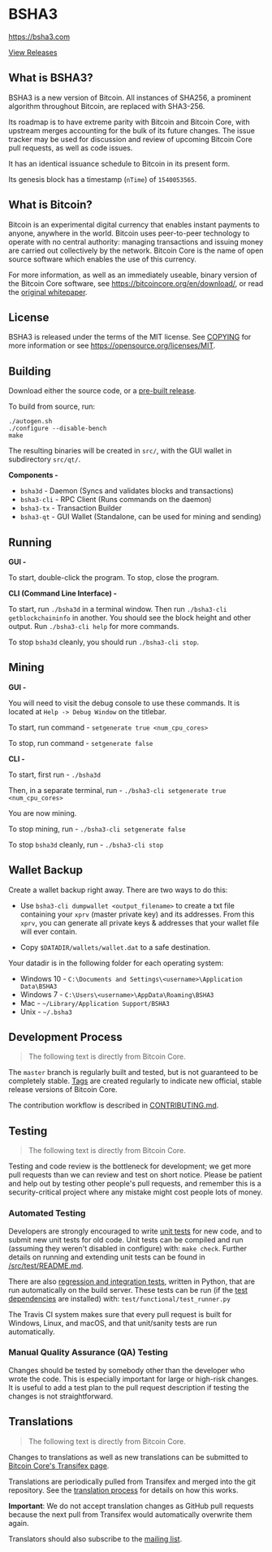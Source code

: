 BSHA3
=====================================

https://bsha3.com

[View Releases](https://github.com/bsha3/bsha3/releases)

What is BSHA3?
---------------

BSHA3 is a new version of Bitcoin. All instances of SHA256, a prominent algorithm throughout Bitcoin, are replaced with SHA3-256.

Its roadmap is to have extreme parity with Bitcoin and Bitcoin Core, with upstream merges accounting for the bulk of its future changes. The issue tracker may be used for discussion and review of upcoming Bitcoin Core pull requests, as well as code issues.

It has an identical issuance schedule to Bitcoin in its present form.

Its genesis block has a timestamp (`nTime`) of `1540053565`.

What is Bitcoin?
----------------

Bitcoin is an experimental digital currency that enables instant payments to
anyone, anywhere in the world. Bitcoin uses peer-to-peer technology to operate
with no central authority: managing transactions and issuing money are carried
out collectively by the network. Bitcoin Core is the name of open source
software which enables the use of this currency.

For more information, as well as an immediately useable, binary version of
the Bitcoin Core software, see https://bitcoincore.org/en/download/, or read the
[original whitepaper](https://bitcoincore.org/bitcoin.pdf).

License
-------

BSHA3 is released under the terms of the MIT license. See [COPYING](COPYING) for more
information or see https://opensource.org/licenses/MIT.

Building
--------

Download either the source code, or a [pre-built release](https://github.com/bsha3/bsha3/releases).

To build from source, run:

```
./autogen.sh
./configure --disable-bench
make
```

The resulting binaries will be created in `src/`, with the GUI wallet in subdirectory `src/qt/`.

**Components -**

- `bsha3d` - Daemon (Syncs and validates blocks and transactions)
- `bsha3-cli` - RPC Client (Runs commands on the daemon) 
- `bsha3-tx` - Transaction Builder
- `bsha3-qt` - GUI Wallet (Standalone, can be used for mining and sending)

Running
-------

**GUI -**

To start, double-click the program. To stop, close the program.

**CLI (Command Line Interface) -**

To start, run `./bsha3d` in a terminal window. Then run `./bsha3-cli getblockchaininfo` in another. You should see the block height and other output. Run `./bsha3-cli help` for more commands.

To stop `bsha3d` cleanly, you should run `./bsha3-cli stop`.

Mining
------

**GUI -**

You will need to visit the debug console to use these commands. It is located at `Help -> Debug Window` on the titlebar.

To start, run command - `setgenerate true <num_cpu_cores>`

To stop, run command - `setgenerate false`

**CLI -**

To start, first run - `./bsha3d`

Then, in a separate terminal, run - `./bsha3-cli setgenerate true <num_cpu_cores>`

You are now mining.

To stop mining, run - `./bsha3-cli setgenerate false`

To stop `bsha3d` cleanly, run - `./bsha3-cli stop`

Wallet Backup
-------------

Create a wallet backup right away. There are two ways to do this:

- Use `bsha3-cli dumpwallet <output_filename>` to create a txt file containing your `xprv` (master private key) and its addresses. From this `xprv`, you can generate all private keys & addresses that your wallet file will ever contain.

- Copy `$DATADIR/wallets/wallet.dat` to a safe destination.

Your datadir is in the following folder for each operating system:

- Windows 10 - `C:\Documents and Settings\<username>\Application Data\BSHA3`
- Windows 7 - `C:\Users\<username>\AppData\Roaming\BSHA3`
- Mac - `~/Library/Application Support/BSHA3`
- Unix - `~/.bsha3`

Development Process
-------------------

> The following text is directly from Bitcoin Core.

The `master` branch is regularly built and tested, but is not guaranteed to be
completely stable. [Tags](https://github.com/bitcoin/bitcoin/tags) are created
regularly to indicate new official, stable release versions of Bitcoin Core.

The contribution workflow is described in [CONTRIBUTING.md](CONTRIBUTING.md).

Testing
-------

> The following text is directly from Bitcoin Core.

Testing and code review is the bottleneck for development; we get more pull
requests than we can review and test on short notice. Please be patient and help out by testing
other people's pull requests, and remember this is a security-critical project where any mistake might cost people
lots of money.

### Automated Testing

Developers are strongly encouraged to write [unit tests](src/test/README.md) for new code, and to
submit new unit tests for old code. Unit tests can be compiled and run
(assuming they weren't disabled in configure) with: `make check`. Further details on running
and extending unit tests can be found in [/src/test/README.md](/src/test/README.md).

There are also [regression and integration tests](/test), written
in Python, that are run automatically on the build server.
These tests can be run (if the [test dependencies](/test) are installed) with: `test/functional/test_runner.py`

The Travis CI system makes sure that every pull request is built for Windows, Linux, and macOS, and that unit/sanity tests are run automatically.

### Manual Quality Assurance (QA) Testing

Changes should be tested by somebody other than the developer who wrote the
code. This is especially important for large or high-risk changes. It is useful
to add a test plan to the pull request description if testing the changes is
not straightforward.

Translations
------------

> The following text is directly from Bitcoin Core.

Changes to translations as well as new translations can be submitted to
[Bitcoin Core's Transifex page](https://www.transifex.com/projects/p/bitcoin/).

Translations are periodically pulled from Transifex and merged into the git repository. See the
[translation process](doc/translation_process.md) for details on how this works.

**Important**: We do not accept translation changes as GitHub pull requests because the next
pull from Transifex would automatically overwrite them again.

Translators should also subscribe to the [mailing list](https://groups.google.com/forum/#!forum/bitcoin-translators).
